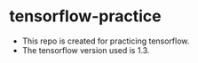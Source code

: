 # tensorflow-practice

* This repo is created for practicing tensorflow.
* The tensorflow version used is 1.3.
